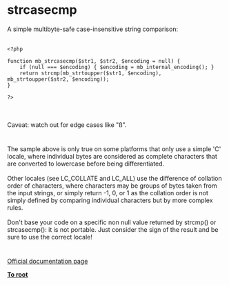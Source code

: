 # strcasecmp



A simple multibyte-safe case-insensitive string comparison:<br><br>

```
<?php

function mb_strcasecmp($str1, $str2, $encoding = null) {
    if (null === $encoding) { $encoding = mb_internal_encoding(); }
    return strcmp(mb_strtoupper($str1, $encoding), mb_strtoupper($str2, $encoding));
}

?>
```
<br><br>Caveat: watch out for edge cases like "&#xDF;".  

#

The sample above is only true on some platforms that only use a simple &apos;C&apos; locale, where individual bytes are considered as complete characters that are converted to lowercase before being differentiated.<br><br>Other locales (see LC_COLLATE and LC_ALL) use the difference of collation order of characters, where characters may be groups of bytes taken from the input strings, or simply return -1, 0, or 1 as the collation order is not simply defined by comparing individual characters but by more complex rules.<br><br>Don&apos;t base your code on a specific non null value returned by strcmp() or strcasecmp(): it is not portable. Just consider the sign of the result and be sure to use the correct locale!  

#

[Official documentation page](https://www.php.net/manual/en/function.strcasecmp.php)

**[To root](/README.md)**